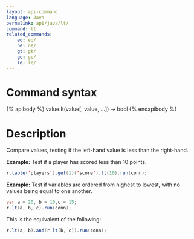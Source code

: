```yaml
---
layout: api-command
language: Java
permalink: api/java/lt/
command: lt
related_commands:
    eq: eq/
    ne: ne/
    gt: gt/
    ge: ge/
    le: le/
---
```


# Command syntax #

{% apibody %}
value.lt(value[, value, ...]) &rarr; bool
{% endapibody %}

# Description #

Compare values, testing if the left-hand value is less than the right-hand.

__Example:__ Test if a player has scored less than 10 points.

```java
r.table('players').get(1)('score').lt(10).run(conn);
```

__Example:__ Test if variables are ordered from highest to lowest, with no values being equal to one another.

```java
var a = 20, b = 10,c = 15;
r.lt(a, b, c).run(conn);
```

This is the equivalent of the following:

```java
r.lt(a, b).and(r.lt(b, c)).run(conn);
```
